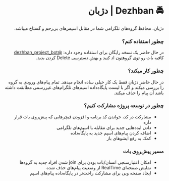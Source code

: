 <div dir='rtl'>

<h1>🚔 Dezhban | دژبان  </h1>
دژبان، محافظ گروه‌های تلگرامی شما در مقابل اسپمر‌های بی‌رحم و گستاخ میباشد.

<h3> چطور استفاده کنم؟ </h3>

در حال حاضر یک نسخه رایگان برای استفاده وجود داره: <a href='http://t.me/dezhban_project_bot'>@dezhban_project_bot</a><br>
کافیه بات رو توی گروهتون اد کنید و بهش دسترسی Delete کردن بدید.

<h3> چطور کار میکند؟ </h3>

در حال حاضر دژبان فقط یک کار خیلی ساده انجام میدهد. تمام پیام‌های ورودی به گروه را بررسی میکند و اگر با لیست پایگاه‌داده اسپم‌های تلگرام‌های غیررسمی مطابقت داشته باشد آن پیام را حذف میکند.

<h3> چطور در توسعه پروژه مشارکت کنیم؟ </h3>

<ul>
  <li>مشارکت در کد، خواندن کد برنامه و افزودن فیچرهایی که پیش‌روی بات قرار داره</li>
  <li>دادن ایده‌هایی جدید برای مقابله با اسپم‌های تلگرامی</li>
  <li>اضافه کردن پیام‌های اسپم جدید به پایگاه‌داده</li>
  <li>کمک به رفع ایشو‌های باز</li>
</ul>

<h3> مسیر پیش‌روی بات </h3>
<ul>
  <li>امکان اعتبارسنجی انسان/بات بودن برای join شدن افراد جدید به گروه‌ها</li>
  <li>نمایش صفحه‌ای RealTime از وضعیت پیام‌های حذف شده</li>
  <li>ایجاد صفحه وبی برای مشارکت راحت‌تر در پایگاه‌داده پیام‌های اسپم</li>  
</ul>

</div>

